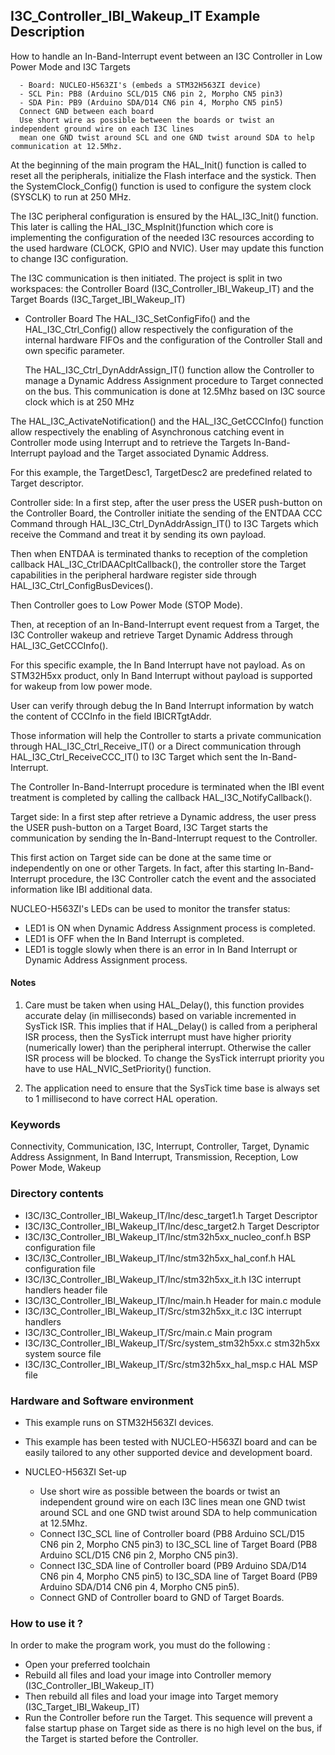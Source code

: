 ## <b>I3C_Controller_IBI_Wakeup_IT Example Description</b>
How to handle an In-Band-Interrupt event between an I3C Controller in Low Power Mode and I3C Targets

      - Board: NUCLEO-H563ZI's (embeds a STM32H563ZI device)
      - SCL Pin: PB8 (Arduino SCL/D15 CN6 pin 2, Morpho CN5 pin3)
      - SDA Pin: PB9 (Arduino SDA/D14 CN6 pin 4, Morpho CN5 pin5)
      Connect GND between each board
      Use short wire as possible between the boards or twist an independent ground wire on each I3C lines
      mean one GND twist around SCL and one GND twist around SDA to help communication at 12.5Mhz.

At the beginning of the main program the HAL_Init() function is called to reset all the peripherals, initialize
the Flash interface and the systick. Then the SystemClock_Config() function is used to configure the system
clock (SYSCLK) to run at 250 MHz.

The I3C peripheral configuration is ensured by the HAL_I3C_Init() function.
This later is calling the HAL_I3C_MspInit()function which core is implementing the configuration of the needed I3C
resources according to the used hardware (CLOCK, GPIO and NVIC).
User may update this function to change I3C configuration.

The I3C communication is then initiated.
The project is split in two workspaces: the Controller Board (I3C_Controller_IBI_Wakeup_IT) and the Target
Boards (I3C_Target_IBI_Wakeup_IT)

- Controller Board
  The HAL_I3C_SetConfigFifo() and the HAL_I3C_Ctrl_Config()
allow respectively the configuration of the internal hardware FIFOs and
the configuration of the Controller Stall and own specific parameter.

  The HAL_I3C_Ctrl_DynAddrAssign_IT() function allow the Controller to
manage a Dynamic Address Assignment procedure to Target connected on the bus.
This communication is done at 12.5Mhz based on I3C source clock which is at 250 MHz

The HAL_I3C_ActivateNotification() and the HAL_I3C_GetCCCInfo() function allow respectively
the enabling of Asynchronous catching event in Controller mode using Interrupt and
to retrieve the Targets In-Band-Interrupt payload and the Target associated Dynamic Address.

For this example, the TargetDesc1, TargetDesc2 are predefined related to Target descriptor.

Controller side:
In a first step, after the user press the USER push-button on the Controller Board,
the Controller initiate the sending of the ENTDAA CCC Command through HAL_I3C_Ctrl_DynAddrAssign_IT()
to I3C Targets which receive the Command and treat it by sending its own payload.

Then when ENTDAA is terminated thanks to reception of the completion callback HAL_I3C_CtrlDAACpltCallback(),
the controller store the Target capabilities in the peripheral hardware register side
through HAL_I3C_Ctrl_ConfigBusDevices().

Then Controller goes to Low Power Mode (STOP Mode).

Then, at reception of an In-Band-Interrupt event request from a Target,
the I3C Controller wakeup and retrieve Target Dynamic Address through HAL_I3C_GetCCCInfo().

For this specific example, the In Band Interrupt have not payload. As on STM32H5xx product,
only In Band Interrupt without payload is supported for wakeup from low power mode.

User can verify through debug the In Band Interrupt information by watch the content of CCCInfo
in the field IBICRTgtAddr.

Those information will help the Controller to starts a private communication
through HAL_I3C_Ctrl_Receive_IT() or a Direct communication through HAL_I3C_Ctrl_ReceiveCCC_IT()
to I3C Target which sent the In-Band-Interrupt.

The Controller In-Band-Interrupt procedure is terminated when the IBI event treatment is completed
by calling the callback HAL_I3C_NotifyCallback().

Target side:
In a first step after retrieve a Dynamic address,
the user press the USER push-button on a Target Board,
I3C Target starts the communication by sending the In-Band-Interrupt request to the Controller.

This first action on Target side can be done at the same time or independently on one or other Targets.
In fact, after this starting In-Band-Interrupt procedure, the I3C Controller catch the event and
the associated information like IBI additional data.

NUCLEO-H563ZI's LEDs can be used to monitor the transfer status:
 - LED1 is ON when Dynamic Address Assignment process is completed.
 - LED1 is OFF when the In Band Interrupt is completed.
 - LED1 is toggle slowly when there is an error in In Band Interrupt or Dynamic Address Assignment process.

#### <b>Notes</b>

  1. Care must be taken when using HAL_Delay(), this function provides accurate delay (in milliseconds)
      based on variable incremented in SysTick ISR. This implies that if HAL_Delay() is called from
      a peripheral ISR process, then the SysTick interrupt must have higher priority (numerically lower)
      than the peripheral interrupt. Otherwise the caller ISR process will be blocked.
      To change the SysTick interrupt priority you have to use HAL_NVIC_SetPriority() function.

  2. The application need to ensure that the SysTick time base is always set to 1 millisecond
      to have correct HAL operation.

### <b>Keywords</b>

Connectivity, Communication, I3C, Interrupt, Controller, Target, Dynamic Address Assignment, In Band Interrupt,
Transmission, Reception, Low Power Mode, Wakeup

### <b>Directory contents</b>

  - I3C/I3C_Controller_IBI_Wakeup_IT/Inc/desc_target1.h            Target Descriptor
  - I3C/I3C_Controller_IBI_Wakeup_IT/Inc/desc_target2.h            Target Descriptor
  - I3C/I3C_Controller_IBI_Wakeup_IT/Inc/stm32h5xx_nucleo_conf.h   BSP configuration file
  - I3C/I3C_Controller_IBI_Wakeup_IT/Inc/stm32h5xx_hal_conf.h      HAL configuration file
  - I3C/I3C_Controller_IBI_Wakeup_IT/Inc/stm32h5xx_it.h            I3C interrupt handlers header file
  - I3C/I3C_Controller_IBI_Wakeup_IT/Inc/main.h                    Header for main.c module
  - I3C/I3C_Controller_IBI_Wakeup_IT/Src/stm32h5xx_it.c            I3C interrupt handlers
  - I3C/I3C_Controller_IBI_Wakeup_IT/Src/main.c                    Main program
  - I3C/I3C_Controller_IBI_Wakeup_IT/Src/system_stm32h5xx.c        stm32h5xx system source file
  - I3C/I3C_Controller_IBI_Wakeup_IT/Src/stm32h5xx_hal_msp.c       HAL MSP file

### <b>Hardware and Software environment</b>

  - This example runs on STM32H563ZI devices.

  - This example has been tested with NUCLEO-H563ZI board and can be
    easily tailored to any other supported device and development board.

  - NUCLEO-H563ZI Set-up

    - Use short wire as possible between the boards or twist an independent ground wire on each I3C lines
      mean one GND twist around SCL and one GND twist around SDA to help communication at 12.5Mhz.
    - Connect I3C_SCL line of Controller board (PB8 Arduino SCL/D15 CN6 pin 2, Morpho CN5 pin3) to I3C_SCL line of
      Target Board (PB8 Arduino SCL/D15 CN6 pin 2, Morpho CN5 pin3).
    - Connect I3C_SDA line of Controller board (PB9 Arduino SDA/D14 CN6 pin 4, Morpho CN5 pin5) to I3C_SDA line of
      Target Board (PB9 Arduino SDA/D14 CN6 pin 4, Morpho CN5 pin5).
    - Connect GND of Controller board to GND of Target Boards.

### <b>How to use it ?</b>

In order to make the program work, you must do the following :

 - Open your preferred toolchain
 - Rebuild all files and load your image into Controller memory (I3C_Controller_IBI_Wakeup_IT)
 - Then rebuild all files and load your image into Target memory (I3C_Target_IBI_Wakeup_IT)
 - Run the Controller before run the Target.
 This sequence will prevent a false startup phase on Target side
 as there is no high level on the bus, if the Target is started before the Controller.
